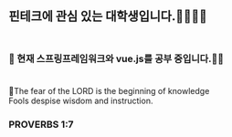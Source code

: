 ## 핀테크에 관심 있는 대학생입니다.🧑🏻‍💻👋 <br><br>

### 🌱 현재 스프링프레임워크와 vue.js를 공부 중입니다.💪🏻<br><br>

🙏The fear of the LORD is the beginning of knowledge <br>
Fools despise wisdom and instruction.<br>

### PROVERBS 1:7


<!--
**SangJLee1103/SangJLee1103** is a ✨ _special_ ✨ repository because its `README.md` (this file) appears on your GitHub profile.

Here are some ideas to get you started:

- 🔭 I’m currently working on ...
- 🌱 I’m currently learning ...
- 👯 I’m looking to collaborate on ...
- 🤔 I’m looking for help with ...
- 💬 Ask me about ...
- 📫 How to reach me: ...
- 😄 Pronouns: ...
- ⚡ Fun fact: ...
-->
